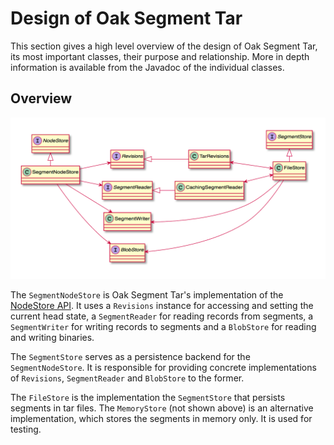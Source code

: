 <!--
  Licensed to the Apache Software Foundation (ASF) under one or more
  contributor license agreements.  See the NOTICE file distributed with
  this work for additional information regarding copyright ownership.
  The ASF licenses this file to You under the Apache License, Version 2.0
  (the "License"); you may not use this file except in compliance with
  the License.  You may obtain a copy of the License at

    http://www.apache.org/licenses/LICENSE-2.0

  Unless required by applicable law or agreed to in writing, software
  distributed under the License is distributed on an "AS IS" BASIS,
  WITHOUT WARRANTIES OR CONDITIONS OF ANY KIND, either express or implied.
  See the License for the specific language governing permissions and
  limitations under the License.
-->
# Design of Oak Segment Tar
 
This section gives a high level overview of the design of Oak Segment Tar, its most important classes, their purpose and relationship. More in depth information is available from the Javadoc of the individual classes.   

## Overview

![Class diagram](classes.png)

The `SegmentNodeStore` is Oak Segment Tar's implementation of the [NodeStore API](../overview.html). It uses a `Revisions` instance for accessing and setting the current head state, a `SegmentReader` for reading records from segments, a `SegmentWriter` for writing records to segments and a `BlobStore` for reading and writing binaries. 

The `SegmentStore` serves as a persistence backend for the `SegmentNodeStore`. It is responsible for providing concrete implementations of `Revisions`, `SegmentReader` and `BlobStore` to the former.  

The `FileStore` is the implementation the `SegmentStore` that persists segments in tar files. The `MemoryStore` (not shown above) is an alternative implementation, which stores the segments in memory only. It is used for testing. 